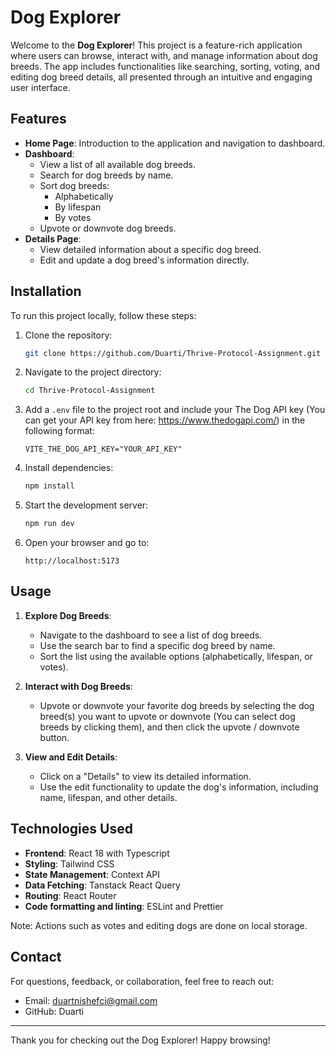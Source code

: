 # Dog Explorer

Welcome to the **Dog Explorer**! This project is a feature-rich application where users can browse, interact with, and manage information about dog breeds. The app includes functionalities like searching, sorting, voting, and editing dog breed details, all presented through an intuitive and engaging user interface.

## Features

- **Home Page**: Introduction to the application and navigation to dashboard.
- **Dashboard**:
  - View a list of all available dog breeds.
  - Search for dog breeds by name.
  - Sort dog breeds:
    - Alphabetically
    - By lifespan
    - By votes
  - Upvote or downvote dog breeds.
- **Details Page**:
  - View detailed information about a specific dog breed.
  - Edit and update a dog breed's information directly.

## Installation

To run this project locally, follow these steps:

1. Clone the repository:

   ```bash
   git clone https://github.com/Duarti/Thrive-Protocol-Assignment.git
   ```

2. Navigate to the project directory:

   ```bash
   cd Thrive-Protocol-Assignment
   ```

3. Add a `.env` file to the project root and include your The Dog API key (You can get your API key from here: https://www.thedogapi.com/) in the following format:

   ```env
   VITE_THE_DOG_API_KEY="YOUR_API_KEY"
   ```

4. Install dependencies:

   ```bash
   npm install
   ```

5. Start the development server:

   ```bash
   npm run dev
   ```

6. Open your browser and go to:

   ```
   http://localhost:5173
   ```

## Usage

1. **Explore Dog Breeds**:

   - Navigate to the dashboard to see a list of dog breeds.
   - Use the search bar to find a specific dog breed by name.
   - Sort the list using the available options (alphabetically, lifespan, or votes).

2. **Interact with Dog Breeds**:

   - Upvote or downvote your favorite dog breeds by selecting the dog breed(s) you want to upvote or downvote (You can select dog breeds by clicking them), and then click the upvote / downvote button.

3. **View and Edit Details**:

   - Click on a "Details" to view its detailed information.
   - Use the edit functionality to update the dog's information, including name, lifespan, and other details.

## Technologies Used

- **Frontend**: React 18 with Typescript
- **Styling**: Tailwind CSS
- **State Management**: Context API
- **Data Fetching**: Tanstack React Query
- **Routing**: React Router
- **Code formatting and linting**: ESLint and Prettier

Note: Actions such as votes and editing dogs are done on local storage.

## Contact

For questions, feedback, or collaboration, feel free to reach out:

- Email: [duartnishefci@gmail.com](mailto\:duartnishefci@gmail.com)
- GitHub: Duarti

---

Thank you for checking out the Dog Explorer! Happy browsing!

